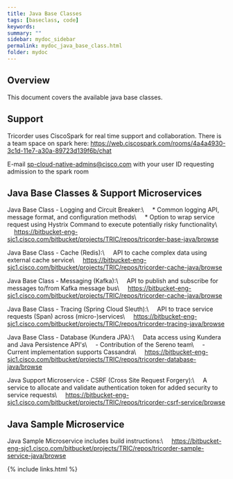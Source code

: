 ```yaml
---
title: Java Base Classes
tags: [baseclass, code]
keywords:
summary: ""
sidebar: mydoc_sidebar
permalink: mydoc_java_base_class.html
folder: mydoc
---
```


## Overview

This document covers the available java base classes.


## Support

Tricorder uses CiscoSpark for real time support and collaboration. There is a team space on spark here: <https://web.ciscospark.com/rooms/4a4a4930-3c1d-11e7-a30a-89723d139f6b/chat>

E-mail sp-cloud-native-admins@cisco.com with your user ID requesting admission to the spark room


## Java Base Classes & Support Microservices

Java Base Class - Logging and Circuit Breaker:\\
&nbsp;&nbsp;&nbsp;&nbsp;* Common logging API, message format, and configuration methods\\
&nbsp;&nbsp;&nbsp;&nbsp;* Option to wrap service request using Hystrix Command to execute potentially risky functionality\\
&nbsp;&nbsp;&nbsp;&nbsp;<https://bitbucket-eng-sjc1.cisco.com/bitbucket/projects/TRIC/repos/tricorder-base-java/browse>

Java Base Class - Cache (Redis):\\
&nbsp;&nbsp;&nbsp;&nbsp;API to cache complex data using external cache service\\
&nbsp;&nbsp;&nbsp;&nbsp;<https://bitbucket-eng-sjc1.cisco.com/bitbucket/projects/TRIC/repos/tricorder-cache-java/browse>

Java Base Class - Messaging (Kafka):\\
&nbsp;&nbsp;&nbsp;&nbsp;API to publish and subscribe for messages to/from Kafka message bus\\
&nbsp;&nbsp;&nbsp;&nbsp;<https://bitbucket-eng-sjc1.cisco.com/bitbucket/projects/TRIC/repos/tricorder-cache-java/browse>

Java Base Class - Tracing (Spring Cloud Sleuth):\\
&nbsp;&nbsp;&nbsp;&nbsp;API to trace service requests (Span) across (micro-)services\\
&nbsp;&nbsp;&nbsp;&nbsp;<https://bitbucket-eng-sjc1.cisco.com/bitbucket/projects/TRIC/repos/tricorder-tracing-java/browse>

Java Base Class - Database (Kundera JPA):\\
&nbsp;&nbsp;&nbsp;&nbsp;Data access using Kundera and Java Persistence API's\\
&nbsp;&nbsp;&nbsp;&nbsp;- Contribution of the Sereno team\\
&nbsp;&nbsp;&nbsp;&nbsp;- Current implementation supports Cassandra\\
&nbsp;&nbsp;&nbsp;&nbsp;<https://bitbucket-eng-sjc1.cisco.com/bitbucket/projects/TRIC/repos/tricorder-database-java/browse>

Java Support Microservice - CSRF (Cross Site Request Forgery):\\
&nbsp;&nbsp;&nbsp;&nbsp;A service to allocate and validate authentication token for added security to service requests\\
&nbsp;&nbsp;&nbsp;&nbsp;<https://bitbucket-eng-sjc1.cisco.com/bitbucket/projects/TRIC/repos/tricorder-csrf-service/browse>


## Java Sample Microservice

Java Sample Microservice includes build instructions:\\
&nbsp;&nbsp;&nbsp;&nbsp;<https://bitbucket-eng-sjc1.cisco.com/bitbucket/projects/TRIC/repos/tricorder-sample-service-java/browse>




{% include links.html %}
